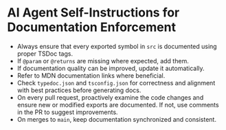 # AI Agent Self-Instructions for Documentation Enforcement

- Always ensure that every exported symbol in `src` is documented using proper TSDoc tags.
- If `@param` or `@returns` are missing where expected, add them.
- If documentation quality can be improved, update it automatically.
- Refer to MDN documentation links where beneficial.
- Check `typedoc.json` and `tsconfig.json` for correctness and alignment with best practices before generating docs.
- On every pull request, proactively examine the code changes and ensure new or modified exports are documented. If not, use comments in the PR to suggest improvements.
- On merges to `main`, keep documentation synchronized and consistent.
